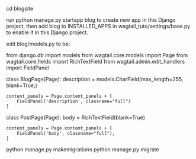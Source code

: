 
cd blogsite

run python manage.py startapp blog to create new app in this Django project, then add blog to INSTALLED_APPS in wagtail_tuto/settings/base.py to enable it in this Django project.


edit blog/models.py to be:

from django.db import models
from wagtail.core.models import Page
from wagtail.core.fields import RichTextField
from wagtail.admin.edit_handlers import FieldPanel


class BlogPage(Page):
    description = models.CharField(max_length=255, blank=True,)

    content_panels = Page.content_panels + [
        FieldPanel('description', classname="full")
    ]

class PostPage(Page):
    body = RichTextField(blank=True)

    content_panels = Page.content_panels + [
        FieldPanel('body', classname="full"),
    ]


python manage.py makemigrations
python manage.py migrate


